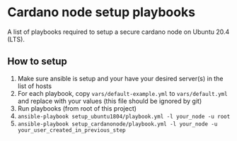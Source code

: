# Cardano node setup playbooks

A list of playbooks required to setup a secure cardano node on Ubuntu 20.4 (LTS).

## How to setup

1. Make sure ansible is setup and your have your desired server(s) in the list of hosts
2. For each playbook, copy `vars/default-example.yml` to `vars/default.yml` and replace with your values (this file should be ignored by git)
3. Run playbooks (from root of this project)
  1. `ansible-playbook setup_ubuntu1804/playbook.yml -l your_node -u root`
  1. `ansible-playbook setup_cardanonode/playbook.yml -l your_node -u your_user_created_in_previous_step`